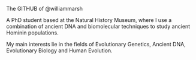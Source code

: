 The GITHUB of @williammarsh

A PhD student based at the Natural History Museum, where I use a combination of ancient DNA and biomolecular techniques to study ancient Hominin populations.

My main interests lie in the fields of Evolutionary Genetics, Ancient DNA, Evolutionary Biology and Human Evolution.

<!---
williammarsh/williammarsh is a ✨ special ✨ repository because its `README.md` (this file) appears on your GitHub profile.
You can click the Preview link to take a look at your changes.
--->
